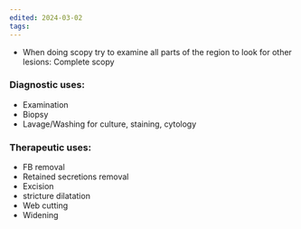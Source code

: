 ```yaml
---
edited: 2024-03-02
tags:
---
```


- When doing scopy try to examine all parts of the region to look for other lesions: Complete scopy

### Diagnostic uses:
- Examination
- Biopsy
- Lavage/Washing for culture, staining, cytology

### Therapeutic uses:
- FB removal
- Retained secretions removal
- Excision
- stricture dilatation
- Web cutting
- Widening
